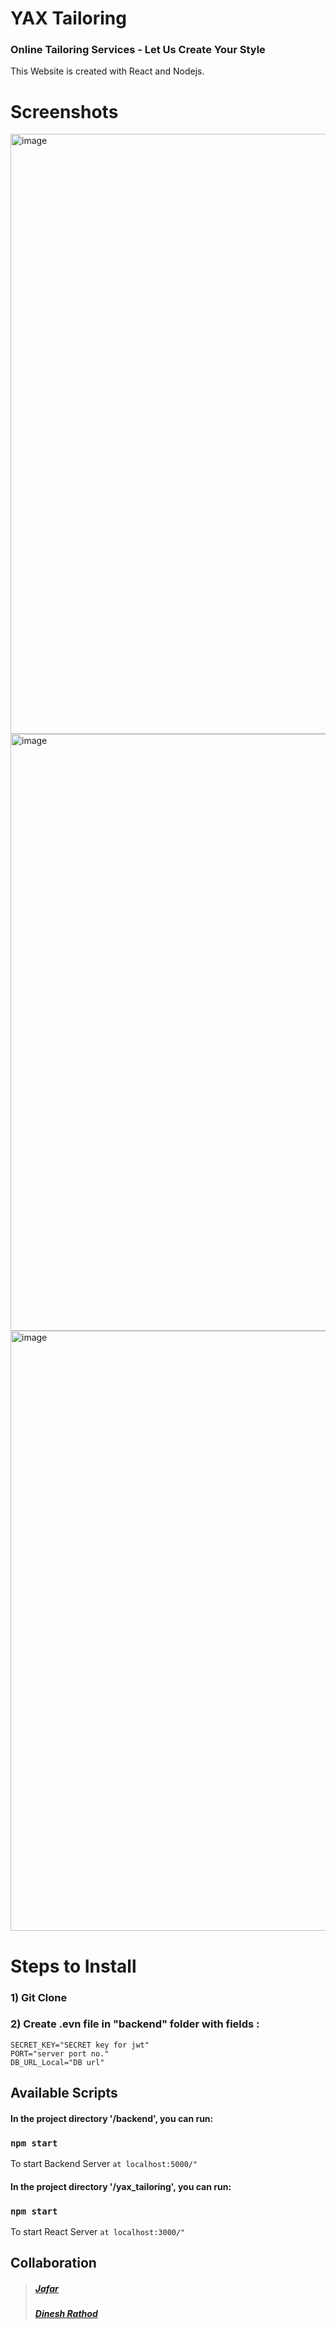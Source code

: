 # YAX Tailoring
### Online Tailoring Services - Let Us Create Your Style
This Website is created with React and Nodejs.

# Screenshots
<img width="960" alt="image" src="https://user-images.githubusercontent.com/72983957/188497909-c7ea4b69-da58-464a-bc1f-8f65234dc435.png">
<img width="955" alt="image" src="https://github.com/codewithdinesh/tailoring-website/assets/72983957/ee2d2ccc-19a2-4b66-908f-c7af32750eef">
<img width="960" alt="image" src="https://github.com/codewithdinesh/tailoring-website/assets/72983957/df430aba-9159-4401-9e03-2e8e581eaf12">


# Steps to Install
### 1) Git Clone
### 2) Create .evn file in "backend" folder with fields :
```
SECRET_KEY="SECRET key for jwt" 
PORT="server port no."
DB_URL_Local="DB url"
```

## Available Scripts 

#### In the project directory '/backend', you can run:
### `npm start`
To start Backend Server `at localhost:5000/"` <br />

#### In the project directory '/yax_tailoring', you can run:
### `npm start`
To start React Server `at localhost:3000/"`


## Collaboration
>#####  [Jafar](https://github.com/jafar-b)
>##### [Dinesh Rathod](https://github.com/codewithdinesh)
